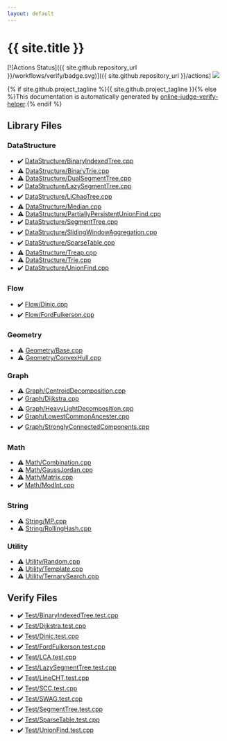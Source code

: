 ```yaml
---
layout: default
---
```


<!-- mathjax config similar to math.stackexchange -->
<script type="text/javascript" async
  src="https://cdnjs.cloudflare.com/ajax/libs/mathjax/2.7.5/MathJax.js?config=TeX-MML-AM_CHTML">
</script>
<script type="text/x-mathjax-config">
  MathJax.Hub.Config({
    TeX: { equationNumbers: { autoNumber: "AMS" }},
    tex2jax: {
      inlineMath: [ ['$','$'] ],
      processEscapes: true
    },
    "HTML-CSS": { matchFontHeight: false },
    displayAlign: "left",
    displayIndent: "2em"
  });
</script>

<script type="text/javascript" src="https://cdnjs.cloudflare.com/ajax/libs/jquery/3.4.1/jquery.min.js"></script>
<script src="https://cdn.jsdelivr.net/npm/jquery-balloon-js@1.1.2/jquery.balloon.min.js" integrity="sha256-ZEYs9VrgAeNuPvs15E39OsyOJaIkXEEt10fzxJ20+2I=" crossorigin="anonymous"></script>
<script type="text/javascript" src="assets/js/copy-button.js"></script>
<link rel="stylesheet" href="assets/css/copy-button.css" />


# {{ site.title }}

[![Actions Status]({{ site.github.repository_url }}/workflows/verify/badge.svg)]({{ site.github.repository_url }}/actions)
<a href="{{ site.github.repository_url }}"><img src="https://img.shields.io/github/last-commit/{{ site.github.owner_name }}/{{ site.github.repository_name }}" /></a>

{% if site.github.project_tagline %}{{ site.github.project_tagline }}{% else %}This documentation is automatically generated by <a href="https://github.com/kmyk/online-judge-verify-helper">online-judge-verify-helper</a>.{% endif %}

## Library Files

<div id="5e248f107086635fddcead5bf28943fc"></div>

### DataStructure

* :heavy_check_mark: <a href="library/DataStructure/BinaryIndexedTree.cpp.html">DataStructure/BinaryIndexedTree.cpp</a>
* :warning: <a href="library/DataStructure/BinaryTrie.cpp.html">DataStructure/BinaryTrie.cpp</a>
* :warning: <a href="library/DataStructure/DualSegmentTree.cpp.html">DataStructure/DualSegmentTree.cpp</a>
* :heavy_check_mark: <a href="library/DataStructure/LazySegmentTree.cpp.html">DataStructure/LazySegmentTree.cpp</a>
* :heavy_check_mark: <a href="library/DataStructure/LiChaoTree.cpp.html">DataStructure/LiChaoTree.cpp</a>
* :warning: <a href="library/DataStructure/Median.cpp.html">DataStructure/Median.cpp</a>
* :warning: <a href="library/DataStructure/PartiallyPersistentUnionFind.cpp.html">DataStructure/PartiallyPersistentUnionFind.cpp</a>
* :heavy_check_mark: <a href="library/DataStructure/SegmentTree.cpp.html">DataStructure/SegmentTree.cpp</a>
* :heavy_check_mark: <a href="library/DataStructure/SlidingWindowAggregation.cpp.html">DataStructure/SlidingWindowAggregation.cpp</a>
* :heavy_check_mark: <a href="library/DataStructure/SparseTable.cpp.html">DataStructure/SparseTable.cpp</a>
* :warning: <a href="library/DataStructure/Treap.cpp.html">DataStructure/Treap.cpp</a>
* :warning: <a href="library/DataStructure/Trie.cpp.html">DataStructure/Trie.cpp</a>
* :heavy_check_mark: <a href="library/DataStructure/UnionFind.cpp.html">DataStructure/UnionFind.cpp</a>


<div id="f1a76f66cca677c6e628d9ca58a6c8fc"></div>

### Flow

* :heavy_check_mark: <a href="library/Flow/Dinic.cpp.html">Flow/Dinic.cpp</a>
* :heavy_check_mark: <a href="library/Flow/FordFulkerson.cpp.html">Flow/FordFulkerson.cpp</a>


<div id="d9c6333623e6357515fcbf17be806273"></div>

### Geometry

* :warning: <a href="library/Geometry/Base.cpp.html">Geometry/Base.cpp</a>
* :warning: <a href="library/Geometry/ConvexHull.cpp.html">Geometry/ConvexHull.cpp</a>


<div id="4cdbd2bafa8193091ba09509cedf94fd"></div>

### Graph

* :warning: <a href="library/Graph/CentroidDecomposition.cpp.html">Graph/CentroidDecomposition.cpp</a>
* :heavy_check_mark: <a href="library/Graph/Dijkstra.cpp.html">Graph/Dijkstra.cpp</a>
* :warning: <a href="library/Graph/HeavyLightDecomposition.cpp.html">Graph/HeavyLightDecomposition.cpp</a>
* :heavy_check_mark: <a href="library/Graph/LowestCommonAncester.cpp.html">Graph/LowestCommonAncester.cpp</a>
* :heavy_check_mark: <a href="library/Graph/StronglyConnectedComponents.cpp.html">Graph/StronglyConnectedComponents.cpp</a>


<div id="a49950aa047c2292e989e368a97a3aae"></div>

### Math

* :warning: <a href="library/Math/Combination.cpp.html">Math/Combination.cpp</a>
* :warning: <a href="library/Math/GaussJordan.cpp.html">Math/GaussJordan.cpp</a>
* :warning: <a href="library/Math/Matrix.cpp.html">Math/Matrix.cpp</a>
* :heavy_check_mark: <a href="library/Math/ModInt.cpp.html">Math/ModInt.cpp</a>


<div id="27118326006d3829667a400ad23d5d98"></div>

### String

* :warning: <a href="library/String/MP.cpp.html">String/MP.cpp</a>
* :warning: <a href="library/String/RollingHash.cpp.html">String/RollingHash.cpp</a>


<div id="94df2a6972ca1fa79411645fe9b42339"></div>

### Utility

* :warning: <a href="library/Utility/Random.cpp.html">Utility/Random.cpp</a>
* :warning: <a href="library/Utility/Template.cpp.html">Utility/Template.cpp</a>
* :warning: <a href="library/Utility/TernarySearch.cpp.html">Utility/TernarySearch.cpp</a>


## Verify Files

* :heavy_check_mark: <a href="verify/Test/BinaryIndexedTree.test.cpp.html">Test/BinaryIndexedTree.test.cpp</a>
* :heavy_check_mark: <a href="verify/Test/Dijkstra.test.cpp.html">Test/Dijkstra.test.cpp</a>
* :heavy_check_mark: <a href="verify/Test/Dinic.test.cpp.html">Test/Dinic.test.cpp</a>
* :heavy_check_mark: <a href="verify/Test/FordFulkerson.test.cpp.html">Test/FordFulkerson.test.cpp</a>
* :heavy_check_mark: <a href="verify/Test/LCA.test.cpp.html">Test/LCA.test.cpp</a>
* :heavy_check_mark: <a href="verify/Test/LazySegmentTree.test.cpp.html">Test/LazySegmentTree.test.cpp</a>
* :heavy_check_mark: <a href="verify/Test/LineCHT.test.cpp.html">Test/LineCHT.test.cpp</a>
* :heavy_check_mark: <a href="verify/Test/SCC.test.cpp.html">Test/SCC.test.cpp</a>
* :heavy_check_mark: <a href="verify/Test/SWAG.test.cpp.html">Test/SWAG.test.cpp</a>
* :heavy_check_mark: <a href="verify/Test/SegmentTree.test.cpp.html">Test/SegmentTree.test.cpp</a>
* :heavy_check_mark: <a href="verify/Test/SparseTable.test.cpp.html">Test/SparseTable.test.cpp</a>
* :heavy_check_mark: <a href="verify/Test/UnionFind.test.cpp.html">Test/UnionFind.test.cpp</a>


